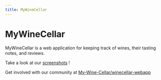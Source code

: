 ```yaml
---
title: MyWineCellar
---
```

# MyWineCellar

MyWineCellar is a web application for keeping track of wines, their tasting notes, and reviews.

Take a look at our [screenshots](/screenshots.html) !

Get involved with our community at
<a href="https://github.com/My-Wine-Cellar/winecellar-webapp">
  <span class="label">My-Wine-Cellar/winecellar-webapp</span>
</a>
